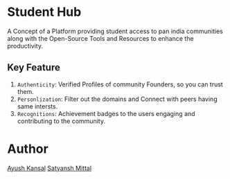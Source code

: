 # Student Hub
A Concept of a Platform providing student access to pan india communities along with the Open-Source Tools and Resources to enhance the productivity.



## Key Feature
1. `Authenticity`: Verified Profiles of community Founders, so you can trust them.
2. `Personlization`: Filter out the domains and Connect with peers having same intersts.
3.  `Recognitions`: Achievement badges to the users engaging and contributing to the community.


# Author
[Ayush Kansal](https://linkedin.com/in/aykansal)
[Satyansh Mittal](https://linkedin.com/in/satyansh-mittal-76985921a)